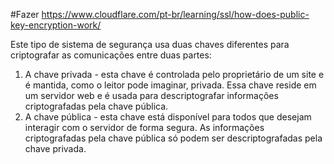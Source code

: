 #Fazer
https://www.cloudflare.com/pt-br/learning/ssl/how-does-public-key-encryption-work/

Este tipo de sistema de segurança usa duas chaves diferentes para criptografar as comunicações entre duas partes:

1. A chave privada - esta chave é controlada pelo proprietário de um site e é mantida, como o leitor pode imaginar, privada. Essa chave reside em um servidor web e é usada para descriptografar informações criptografadas pela chave pública.
2. A chave pública - esta chave está disponível para todos que desejam interagir com o servidor de forma segura. As informações criptografadas pela chave pública só podem ser descriptografadas pela chave privada.